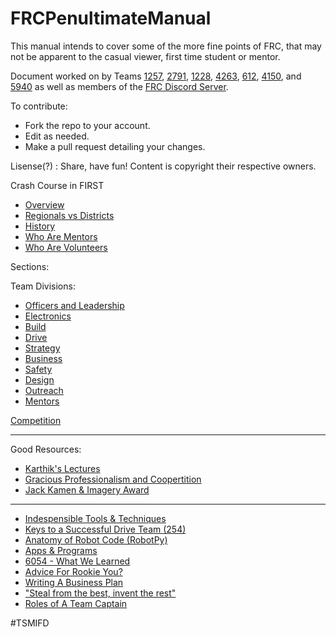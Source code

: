 # FRCPenultimateManual
This manual intends to cover some of the more fine points of FRC, that may not be apparent to the casual viewer, first time student or mentor.

Document worked on by Teams [1257](http://team1257.org), [2791](https://thebluealliance.com/team/2791), [1228](https://thebluealliance.com/team/1228), [4263](https://thebluealliance.com/team/4263), [612](http://chantillyrobotics.org), [4150](http://thebluealliance.com/team/4150), and [5940](http://www.team5940.org/) as well as members of the [FRC Discord Server](https://www.reddit.com/r/FRC/comments/4s0uf4/frc_discord_server_converse_with_fellow_teams/).

To contribute:

* Fork the repo to your account.
* Edit as needed.
* Make a pull request detailing your changes.

Lisense(?) : Share, have fun!  Content is copyright their respective owners.


Crash Course in FIRST
* [Overview](https://github.com/MC42/FRCPenultimateManual/blob/master/FRCPenultimateManual.md#overview)
* [Regionals vs Districts](https://github.com/MC42/FRCPenultimateManual/blob/master/FRCPenultimateManual.md#regionals-vs-districts)
* [History](https://github.com/MC42/FRCPenultimateManual/blob/master/FRCPenultimateManual.md#history)
* [Who Are Mentors](https://github.com/MC42/FRCPenultimateManual/blob/master/FRCPenultimateManual.md#who-are-mentors)
* [Who Are Volunteers](https://github.com/MC42/FRCPenultimateManual/blob/master/FRCPenultimateManual.md#who-are-volunteers)

Sections:

Team Divisions:
* [Officers and Leadership](https://github.com/MC42/FRCPenultimateManual/blob/master/FRCPenultimateManual.md#officers--leadership)
* [Electronics](https://github.com/MC42/FRCPenultimateManual/blob/master/FRCPenultimateManual.md#electronics)
* [Build](https://github.com/MC42/FRCPenultimateManual/blob/master/FRCPenultimateManual.md#build)
* [Drive](https://github.com/MC42/FRCPenultimateManual/blob/master/FRCPenultimateManual.md#drive)
* [Strategy](https://github.com/MC42/FRCPenultimateManual/blob/master/FRCPenultimateManual.md#strategy)
* [Business](https://github.com/MC42/FRCPenultimateManual/blob/master/FRCPenultimateManual.md#business)
* [Safety](https://github.com/MC42/FRCPenultimateManual/blob/master/FRCPenultimateManual.md#safety)
* [Design](https://github.com/MC42/FRCPenultimateManual/blob/master/FRCPenultimateManual.md#design)
* [Outreach](https://github.com/MC42/FRCPenultimateManual/blob/master/FRCPenultimateManual.md#outreach)
* [Mentors](https://github.com/MC42/FRCPenultimateManual/blob/master/FRCPenultimateManual.md#mentors)

[Competition](https://github.com/MC42/FRCPenultimateManual/blob/master/FRCPenultimateManual.md#competition-notes)

___
Good Resources:
* [Karthik's Lectures](https://github.com/MC42/FRCPenultimateManual/blob/master/FRCPenultimateManual.md#karthiks-lectures)
* [Gracious Professionalism and Coopertition](https://github.com/MC42/FRCPenultimateManual/blob/master/FRCPenultimateManual.md#gracious-professionalism--coopertition)
* [Jack Kamen & Imagery Award](https://github.com/MC42/FRCPenultimateManual/blob/master/FRCPenultimateManual.md#jack-kamen--imagery-award)

___

* [Indespensible Tools & Techniques](https://github.com/MC42/FRCPenultimateManual/blob/master/FRCPenultimateManual.md#indispensable-tools--techniques)
* [Keys to a Successful Drive Team (254)](https://github.com/MC42/FRCPenultimateManual/blob/master/FRCPenultimateManual.md#keys-to-a-successful-drive-team-254-and-travis-covington)
* [Anatomy of Robot Code (RobotPy)](https://github.com/MC42/FRCPenultimateManual/blob/master/FRCPenultimateManual.md#robotpy---anatomy-of-a-robot)
* [Apps & Programs](https://github.com/MC42/FRCPenultimateManual/blob/master/FRCPenultimateManual.md#apps--programs)
* [6054 - What We Learned](https://github.com/MC42/FRCPenultimateManual/blob/master/FRCPenultimateManual.md#6054-what-we-learned)
* [Advice For Rookie You?](https://github.com/MC42/FRCPenultimateManual/blob/master/FRCPenultimateManual.md#advice-for-rookie-you)
* [Writing A Business Plan](https://github.com/MC42/FRCPenultimateManual/blob/master/FRCPenultimateManual.md#writing-a-business-plan)
* ["Steal from the best, invent the rest"](https://github.com/MC42/FRCPenultimateManual/blob/master/FRCPenultimateManual.md#steal-from-the-best-invent-the-rest)
* [Roles of A Team Captain](https://github.com/MC42/FRCPenultimateManual/blob/master/FRCPenultimateManual.md#roles-of-team-captain)

\#TSMIFD


